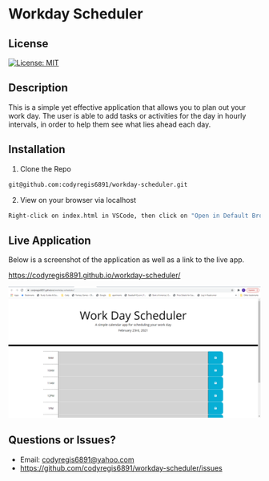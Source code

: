 # Workday Scheduler

## License

[![License: MIT](https://img.shields.io/badge/License-MIT-yellow.svg)](https://opensource.org/licenses/MIT)


## Description

This is a simple yet effective application that allows you to plan out your work day.  The user is able to add tasks or activities for the day in hourly intervals, in order to help them see what lies ahead each day.

## Installation

1. Clone the Repo
  ```sh
  git@github.com:codyregis6891/workday-scheduler.git
  ```
2. View on your browser via localhost
  ```sh
  Right-click on index.html in VSCode, then click on "Open in Default Browser"
  ```
  
## Live Application

Below is a screenshot of the application as well as a link to the live app.

https://codyregis6891.github.io/workday-scheduler/

![workday-hourly-schedule-screenshot](./images/scheduler-screenshot.png)


## Questions or Issues?

* Email: codyregis6891@yahoo.com
* https://github.com/codyregis6891/workday-scheduler/issues
